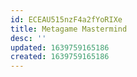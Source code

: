 ```yaml
---
id: ECEAU515nzF4a2fYoRIXe
title: Metagame Mastermind
desc: ''
updated: 1639759165186
created: 1639759165186
---
```


